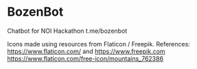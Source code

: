 # BozenBot
 Chatbot for NOI Hackathon
 t.me/bozenbot

 Icons made using resources from Flaticon / Freepik. References: https://www.flaticon.com/ and https://www.freepik.com
 https://www.flaticon.com/free-icon/mountains_762386
